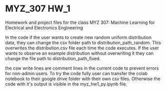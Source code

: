 # MYZ_307 HW_1
Homework and project files for the class MYZ 307: Machine Learning for Electrical and Electronics Engineering

In the code if the user wants to create new random uniform distribution data, they can change the csv folder path to distribution_path_random. This overwrites the distribution.csv file each time the code executes. If the user wants to observe an example distribution without overwriting it they can change the file path to distribution_path_fixed.

the csw write lines are comment lines in the current code to prevent errors for non-admin users. To try the code fully user can transfer the colab notebook to their google drive folder with their own csv files. Otherwise the code with it's output is visible in the myz_hw1_py.ipynb file.
